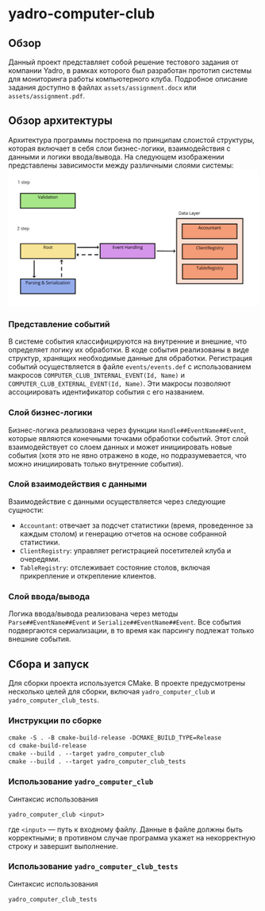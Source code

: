 # yadro-computer-club


## Обзор
Данный проект представляет собой решение тестового задания от компании Yadro, в рамках которого был разработан прототип системы для мониторинга работы компьютерного клуба. 
Подробное описание задания доступно в файлах `assets/assignment.docx` или `assets/assignment.pdf`.


## Обзор архитектуры
Архитектура программы построена по принципам слоистой структуры, которая включает в себя слои бизнес-логики, взаимодействия с данными и логики ввода/вывода. 
На следующем изображении представлены зависимости между различными слоями системы:
![](assets/arch-view.png)

### Представление событий
В системе события классифицируются на внутренние и внешние, что определяет логику их обработки. 
В коде события реализованы в виде структур, хранящих необходимые данные для обработки.
Регистрация событий осуществляется в файле `events/events.def` с использованием макросов `COMPUTER_CLUB_INTERNAL_EVENT(Id, Name)` и `COMPUTER_CLUB_EXTERNAL_EVENT(Id, Name)`.
Эти макросы позволяют ассоциировать идентификатор события с его названием.

### Слой бизнес-логики
Бизнес-логика реализована через функции `Handle##EventName##Event`, которые являются конечными точками обработки событий. 
Этот слой взаимодействует со слоем данных и может инициировать новые события (хотя это не явно отражено в коде, но подразумевается, что можно инициировать только внутренние события).

### Слой взаимодействия с данными
Взаимодействие с данными осуществляется через следующие сущности:
- `Accountant`: отвечает за подсчет статистики (время, проведенное за каждым столом) и генерацию отчетов на основе собранной статистики.
- `ClientRegistry`: управляет регистрацией посетителей клуба и очередями.
- `TableRegistry`: отслеживает состояние столов, включая прикрепление и открепление клиентов.

### Слой ввода/вывода
Логика ввода/вывода реализована через методы `Parse##EventName##Event` и `Serialize##EventName##Event`. 
Все события подвергаются сериализации, в то время как парсингу подлежат только внешние события.


## Сбора и запуск

Для сборки проекта используется CMake. В проекте предусмотрены несколько целей для сборки, включая `yadro_computer_club` и `yadro_computer_club_tests`.

### Инструкции по сборке
```shell
cmake -S . -B cmake-build-release -DCMAKE_BUILD_TYPE=Release
cd cmake-build-release
cmake --build . --target yadro_computer_club
cmake --build . --target yadro_computer_club_tests
```

### Использование `yadro_computer_club`
Синтаксис использования
```shell
yadro_computer_club <input>
```
где `<input>` — путь к входному файлу. 
Данные в файле должны быть корректными; в противном случае программа укажет на некорректную строку и завершит выполнение.

### Использование `yadro_computer_club_tests`
Синтаксис использования
```shell
yadro_computer_club_tests
```